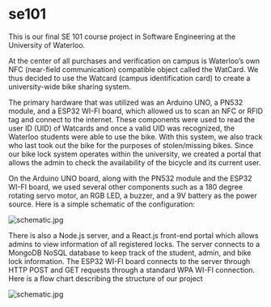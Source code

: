 # se101

This is our final SE 101 course project in Software Engineering at the University of Waterloo.

At the center of all purchases and verification on campus is Waterloo’s own NFC (near-field communication) compatible object called the WatCard. We thus decided to use the Watcard (campus identification card) to create a university-wide bike sharing system. 

The primary hardware that was utilized was an Arduino UNO, a PN532 module, and a ESP32 WI-FI board, which allowed us to scan an NFC or RFID tag and connect to the internet. These components were used to read the user ID (UID) of Watcards and once a valid UID was recognized, the Waterloo students were able to use the bike. With this system, we also track who last took out the bike for the purposes of stolen/missing bikes. Since our bike lock system operates within the university, we created a portal that allows the admin to check the availability of the bicycle and its current user.

On the Arduino UNO board, along with the PN532 module and the ESP32 WI-FI board, we used several other components such as a 180 degree rotating servo motor, an RGB LED, a buzzer, and a 9V battery as the power source. Here is a simple schematic of the configuration: 

![schematic.jpg](https://github.com/jasonmilad/se101/blob/main/schematic.jpg?raw=true)

There is also a Node.js server, and a React.js front-end portal which allows admins to view information of all registered locks. The server connects to a MongoDB NoSQL database to keep track of the student, admin, and bike lock information. The ESP32 WI-FI board connects to the server through HTTP POST and GET requests through a standard WPA WI-FI connection. Here is a flow chart describing the structure of our project

![schematic.jpg](https://github.com/jasonmilad/se101/blob/main/project_structure.png?raw=true)
